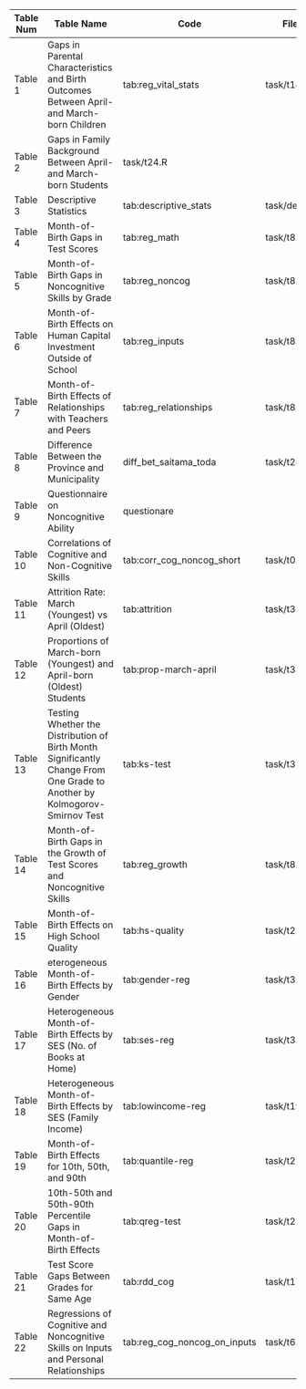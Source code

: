 | Table Num | Table Name | Code | File |
| --- | ----------- | --- | ----------- 
| Table 1 | Gaps in Parental Characteristics and Birth Outcomes Between April- and March-born Children | tab:reg_vital_stats | task/t14.R |
| Table 2 | Gaps in Family Background Between April- and March-born Students | task/t24.R |
| Table 3 | Descriptive Statistics | tab:descriptive_stats | task/des.py |
| Table 4 | Month-of-Birth Gaps in Test Scores | tab:reg_math | task/t8.R |
| Table 5 | Month-of-Birth Gaps in Noncognitive Skills by Grade | tab:reg_noncog | task/t8.R |
| Table 6 | Month-of-Birth Effects on Human Capital Investment Outside of School | tab:reg_inputs | task/t8.R |
| Table 7 | Month-of-Birth Effects of Relationships with Teachers and Peers | tab:reg_relationships | task/t8.R |
| Table 8 | Difference Between the Province and Municipality | diff_bet_saitama_toda | task/t28.R |
| Table 9 | Questionnaire on Noncognitive Ability | questionare | |
| Table 10 | Correlations of Cognitive and Non-Cognitive Skills | tab:corr_cog_noncog_short | task/t0.R |
| Table 11 | Attrition Rate: March (Youngest) vs April (Oldest) | tab:attrition | task/t33.py |
| Table 12 | Proportions of March-born (Youngest) and April-born (Oldest) Students | tab:prop-march-april | task/t33.py |
| Table 13 | Testing Whether the Distribution of Birth Month Significantly Change From One Grade to Another by Kolmogorov-Smirnov Test | tab:ks-test | task/t33.py |
| Table 14 | Month-of-Birth Gaps in the Growth of Test Scores and Noncognitive Skills | tab:reg_growth | task/t8.R |
| Table 15 | Month-of-Birth Effects on High School Quality | tab:hs-quality | task/t25.R |
| Table 16 | eterogeneous Month-of-Birth Effects by Gender | tab:gender-reg | task/t3.R |
| Table 17 |  Heterogeneous Month-of-Birth Effects by SES (No. of Books at Home) | tab:ses-reg | task/t3.R  |
| Table 18 | Heterogeneous Month-of-Birth Effects by SES (Family Income) | tab:lowincome-reg | task/t19.R |
| Table 19 | Month-of-Birth Effects for 10th, 50th, and 90th | tab:quantile-reg| task/t22.R |
| Table 20 | 10th-50th and 50th-90th Percentile Gaps in Month-of-Birth Effects | tab:qreg-test | task/t22.R |
| Table 21 | Test Score Gaps Between Grades for Same Age | tab:rdd_cog | task/t17.R |
| Table 22 | Regressions of Cognitive and Noncognitive Skills on Inputs and Personal Relationships | tab:reg_cog_noncog_on_inputs | task/t6.R |